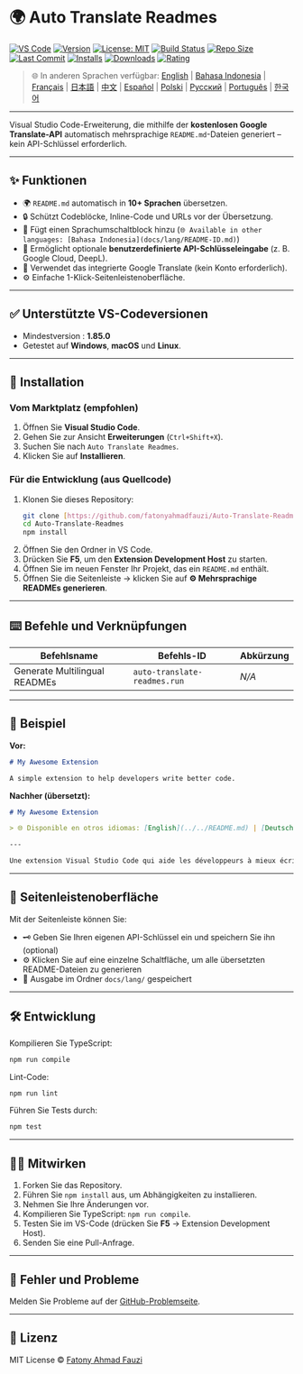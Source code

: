 # 🌍 Auto Translate Readmes

[![VS Code](https://img.shields.io/badge/VS%20Code-1.85.0+-blue.svg)](https://code.visualstudio.com/)
[![Version](https://img.shields.io/github/v/release/fatonyahmadfauzi/Auto-Translate-Readmes?color=blue.svg)](https://github.com/fatonyahmadfauzi/Auto-Translate-Readmes/releases)
[![License: MIT](https://img.shields.io/github/license/fatonyahmadfauzi/Auto-Translate-Readmes?color=green.svg)](../../LICENSE)
[![Build Status](https://github.com/fatonyahmadfauzi/Auto-Translate-Readmes/actions/workflows/main.yml/badge.svg)](https://github.com/fatonyahmadfauzi/Auto-Translate-Readmes/actions)
[![Repo Size](https://img.shields.io/github/repo-size/fatonyahmadfauzi/Auto-Translate-Readmes?color=yellow.svg)](https://github.com/fatonyahmadfauzi/Auto-Translate-Readmes)
[![Last Commit](https://img.shields.io/github/last-commit/fatonyahmadfauzi/Auto-Translate-Readmes?color=brightgreen.svg)](https://github.com/fatonyahmadfauzi/Auto-Translate-Readmes/commits/main)
[![Installs](https://vsmarketplacebadges.dev/installs-short/fatonyahmadfauzi.auto-translate-readmes.svg)](https://marketplace.visualstudio.com/items?itemName=fatonyahmadfauzi.auto-translate-readmes)
[![Downloads](https://vsmarketplacebadges.dev/downloads-short/fatonyahmadfauzi.auto-translate-readmes.svg)](https://marketplace.visualstudio.com/items?itemName=fatonyahmadfauzi.auto-translate-readmes)
[![Rating](https://vsmarketplacebadges.dev/rating-short/fatonyahmadfauzi.auto-translate-readmes.svg)](https://marketplace.visualstudio.com/items?itemName=fatonyahmadfauzi.auto-translate-readmes)

> 🌐 In anderen Sprachen verfügbar: [English](../../README.md) | [Bahasa Indonesia](README-ID.md) | [Français](README-FR.md) | [日本語](README-JP.md) | [中文](README-ZH.md) | [Español](README-ES.md) | [Polski](README-PL.md) | [Русский](README-RU.md) | [Português](README-PT.md) | [한국어](README-KO.md)

---

Visual Studio Code-Erweiterung, die mithilfe der **kostenlosen Google Translate-API** automatisch mehrsprachige `README.md`-Dateien generiert – kein API-Schlüssel erforderlich.

---

## ✨ Funktionen

- 🌍 `README.md` automatisch in **10+ Sprachen** übersetzen.
- 🔒 Schützt Codeblöcke, Inline-Code und URLs vor der Übersetzung.
- 💬 Fügt einen Sprachumschaltblock hinzu (`🌐 Available in other languages: [Bahasa Indonesia](docs/lang/README-ID.md)`)
- 💾 Ermöglicht optionale **benutzerdefinierte API-Schlüsseleingabe** (z. B. Google Cloud, DeepL).
- 🧠 Verwendet das integrierte Google Translate (kein Konto erforderlich).
- ⚙️ Einfache 1-Klick-Seitenleistenoberfläche.

---

## ✅ Unterstützte VS-Codeversionen

- Mindestversion : **1.85.0**
- Getestet auf **Windows**, **macOS** und **Linux**.

---

## 🧩 Installation

### Vom Marktplatz (empfohlen)

1. Öffnen Sie **Visual Studio Code**.
2. Gehen Sie zur Ansicht **Erweiterungen** (`Ctrl+Shift+X`).
3. Suchen Sie nach `Auto Translate Readmes`.
4. Klicken Sie auf **Installieren**.

### Für die Entwicklung (aus Quellcode)

1. Klonen Sie dieses Repository:
    ```bash
    git clone [https://github.com/fatonyahmadfauzi/Auto-Translate-Readmes.git](https://github.com/fatonyahmadfauzi/Auto-Translate-Readmes.git)
    cd Auto-Translate-Readmes
    npm install
    ```
2. Öffnen Sie den Ordner in VS Code.
3. Drücken Sie **F5**, um den **Extension Development Host** zu starten.
4. Öffnen Sie im neuen Fenster Ihr Projekt, das ein `README.md` enthält.
5. Öffnen Sie die Seitenleiste → klicken Sie auf **⚙️ Mehrsprachige READMEs generieren**.

---

## ⌨️ Befehle und Verknüpfungen

| Befehlsname | Befehls-ID | Abkürzung |
| ----------------------------- | ---------------------------- | -------- |
| Generate Multilingual READMEs | `auto-translate-readmes.run` | _N/A_    |

---

## 🧠 Beispiel

**Vor:**

```md
# My Awesome Extension

A simple extension to help developers write better code.
```

**Nachher (übersetzt):**

```md
# My Awesome Extension

> 🌐 Disponible en otros idiomas: [English](../../README.md) | [Deutsch](README-DE.md) | [Français](README-FR.md)

---

Une extension Visual Studio Code qui aide les développeurs à mieux écrire du code.
```

---

## 🧠 Seitenleistenoberfläche

Mit der Seitenleiste können Sie:

- 🗝️ Geben Sie Ihren eigenen API-Schlüssel ein und speichern Sie ihn (optional)
- ⚙️ Klicken Sie auf eine einzelne Schaltfläche, um alle übersetzten README-Dateien zu generieren
- 📁 Ausgabe im Ordner `docs/lang/` gespeichert

---

## 🛠️ Entwicklung

Kompilieren Sie TypeScript:

```bash
npm run compile
```

Lint-Code:

```bash
npm run lint
```

Führen Sie Tests durch:

```bash
npm test
```

---

## 🧑‍💻 Mitwirken

1. Forken Sie das Repository.
2. Führen Sie `npm install` aus, um Abhängigkeiten zu installieren.
3. Nehmen Sie Ihre Änderungen vor.
4. Kompilieren Sie TypeScript: `npm run compile`.
5. Testen Sie im VS-Code (drücken Sie **F5** → Extension Development Host).
6. Senden Sie eine Pull-Anfrage.

---

## 🐞 Fehler und Probleme

Melden Sie Probleme auf der [GitHub-Problemseite](https://github.com/fatonyahmadfauzi/Auto-Translate-Readmes/issues).

---

## 🧾 Lizenz

MIT License © [Fatony Ahmad Fauzi](../../LICENSE)
